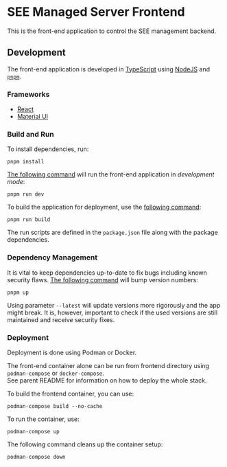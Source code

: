 # SEE Managed Server Frontend

This is the front-end application to control the SEE management backend.


## Development

The front-end application is developed in [TypeScript](https://www.typescriptlang.org/) using [NodeJS](https://nodejs.org/en/download) and [`pnpm`](https://pnpm.io/pnpm-cli).


### Frameworks

- [React](https://react.dev/) 
- [Material UI](https://mui.com/material-ui/all-components/)


### Build and Run

To install dependencies, run:

`pnpm install`

[The following command](https://pnpm.io/cli/run) will run the front-end application in *development mode*:

`pnpm run dev`

To build the application for deployment, use the [following command](https://pnpm.io/cli/run):

`pnpm run build`

The run scripts are defined in the `package.json` file along with the package dependencies.


### Dependency Management

It is vital to keep dependencies up-to-date to fix bugs including known security flaws.
[The following command](https://pnpm.io/cli/update) will bump version numbers:

```
pnpm up
```

Using parameter `--latest` will update versions more rigorously and the app might break.
It is, however, important to check if the used versions are still maintained and receive security fixes.


### Deployment

Deployment is done using Podman or Docker.

The front-end container alone can be run from frontend directory using `podman-compose` or `docker-compose`.  
See parent README for information on how to deploy the whole stack.

To build the frontend container, you can use:

```
podman-compose build --no-cache
```

To run the container, use:

```
podman-compose up
```

The following command cleans up the container setup:

```
podman-compose down
```

